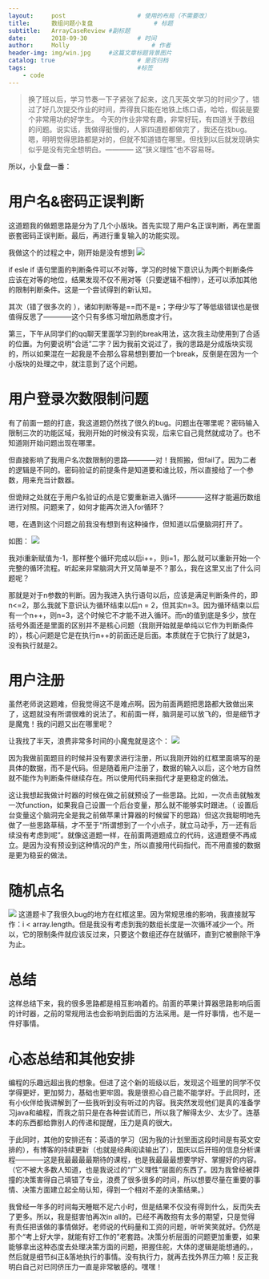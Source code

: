 ```yaml
---
layout:     post   				    # 使用的布局（不需要改）
title:      数组问题小复盘 				# 标题
subtitle:   ArrayCaseReview #副标题
date:       2018-09-30 				# 时间
author:     Molly 						# 作者
header-img: img/win.jpg 	#这篇文章标题背景图片
catalog: true 						# 是否归档
tags:								#标签
    - code
---
```



>换了班以后，学习节奏一下子紧张了起来，这几天英文学习的时间少了，错过了好几次提交作业的时间，弄得我只能在地铁上练口语，哈哈，假装是要个非常用功的好学生。
今天的作业非常有趣，非常好玩，有四道关于数组的问题。说实话，我做得挺慢的，人家四道题都做完了，我还在找bug。嗯，明明觉得思路都是对的，但就不知道错在哪里。但找到以后就发现确实似乎是没有完全想明白。———— 这“狭义理性”也不容易呀。


所以，小复盘一番：



# 用户名&密码正误判断


这道题我的做题思路是分为了几个小版块。首先实现了用户名正误判断，再在里面嵌套密码正误判断。最后，再进行重复输入的功能实现。


我做这个的过程之中，刚开始是没有想到
![](https://i.loli.net/2018/09/30/5bafb18daf3bc.png)


if esle if 语句里面的判断条件可以不对等，学习的时候下意识认为两个判断条件应该在对等的地位，结果发现不仅不用对等（只要逻辑不相悖），还可以添加其他的限制判断条件。这是一个尝试得到的新认知。


其次（错了很多次的 ），诸如判断等是==而不是=；字母少写了等低级错误也是很值得反思了————这个只有多练习增加熟悉度才行。


第三，下午从同学们的qq聊天里面学习到的break用法，这次我主动使用到了合适的位置。为何要说明“合适”二字？因为我前文说过了，我的思路是分成版块实现的，所以如果混在一起我是不会那么容易想到要加一个break，反倒是在因为一个小版块的处理之中，就注意到了这个问题。


# 用户登录次数限制问题


有了前面一题的打底，我这道题仍然找了很久的bug。问题出在哪里呢？密码输入限制三次的功能区域，我刚开始的时候没有实现，后来它自己竟然就成功了。也不知道刚开始问题出现在哪里。


但直接影响了我用户名次数限制的思路————对！我照搬，但fail了。因为二者的逻辑是不同的。密码验证的前提条件是知道要和谁比较，所以直接给了一个参数，用来充当计数器。


但诡辩之处就在于用户名验证的点是它要重新进入循环————这样才能遍历数组进行对照。问题来了，如何才能再次进入for循环？

嗯，在遇到这个问题之前我没有想到有这种操作，但知道以后便脑洞打开了。


如图：
![](https://i.loli.net/2018/09/30/5bafb56c8a294.png)

我对i重新赋值为-1，那样整个循环完成以后i++，则i=1，那么就可以重新开始一个完整的循环流程。听起来非常脑洞大开又简单是不？那么，我在这里又出了什么问题呢？

那就是对于n参数的判断。因为我进入执行语句以后，应该是满足判断条件的，即n<=2，那么我就下意识认为循环结束以后n = 2，但其实n=3。因为循环结束以后有一个n++，则n=3，这个时候它不才能不进入循环。而n的值到底是多少，放在括号外面还是里面的区别并不是核心问题（我刚开始就是单纯以它作为判断条件的），核心问题是它是在执行n++的前面还是后面。本质就在于它执行了就是3，没有执行就是2。


# 用户注册

虽然老师说这题难，但我觉得这不是难点啊。因为前面两题把思路都大致做出来了，这题就没有所谓很难的说法了。和前面一样，脑洞是可以放飞的，但是细节才是魔鬼！我的问题又出在哪里呢？


让我找了半天，浪费非常多时间的小魔鬼就是这个：
![](https://i.loli.net/2018/09/30/5bafb72a10662.png)


因为我做前面题目的时候并没有要求进行注册，所以我刚开始的红框里面填写的是具体的数据，而不是代码。但是随着用户注册了，数据的输入以后，这个地方自然就不能作为判断条件继续存在。所以使用代码来指代才是更稳定的做法。


这让我想起我做计时器的时候在做之前就预设了一些思路。比如，一次点击就触发一次function，如果我自己设置一个后台变量，那么就不能够实时跟进。（ 设置后台变量这个脑洞完全是我之前做苹果计算器的时候留下的思路）但这次我聪明地先做了一些思路草稿，才不至于“所谓想到了一个小点子，就立马动手，万一还有后续没有考虑到呢”。就像这道题一样，在前面两道题成立的代码，这道题便不再成立。是因为没有预设到这种情况的产生，所以直接用代码指代，而不用直接的数据是更为稳妥的做法。



# 随机点名

![](https://i.loli.net/2018/09/30/5bafb88a1742b.png)
这道题卡了我很久bug的地方在红框这里。因为常规思维的影响，我直接就写作：i < array.length。但是我没有考虑到我的数组长度是一次循环减少一个。所以，它的限制条件就应该反过来，只要这个数组还存在就循环，直到它被删除干净为止。


# 总结
这样总结下来，我的很多思路都是相互影响着的。前面的苹果计算器思路影响后面的计时器，之前的常规用法也会影响到后面的方法采用。是一件好事情，也不是一件好事情。



# 心态总结和其他安排


编程的乐趣远超出我的想象。但进了这个新的班级以后，发现这个班里的同学不仅学得更好，更加努力，基础也更牢固。我是很担心自己能不能学好。于此同时，还有小伙伴给我讲解到了一些我听到没有听过的内容。我突然发现他们是真的准备学习java和编程，而我之前只是在各种尝试而已，所以我了解得太少、太少了。连基本的东西都给靠别人的传递和提醒，压力是真的很大。


于此同时，其他的安排还有：英语的学习（因为我的计划里面这段时间是有英文安排的），有博客的持续更新（也就是经典阅读输出了），国庆以后开班的信息分析课程————这是我最最最最期待的课程，也是我最最最想要学好、掌握好的内容。（它不被大多数人知道，也是我说过的“广义理性”层面的东西了。因为我曾经被莽撞的决策害得自己填错了专业，浪费了很多很多的时间，所以想要尽量在重要的事情、决策方面建立起全局认知，得到一个相对不差的决策结果。）


我曾经一年多的时间每天睡眠不足六小时，但是结果不仅没有得到什么，反而失去了更多。所以，我是挺害怕再次in all的。已经不再敢抱有太多的期望，只是觉得有责任把该做的事情做好。老师说的代码量和工资的问题，听听笑笑就好。仍然是那个“考上好大学，就能有好工作的”老套路。决策分析层面的问题更加重要，如果能够拿出这种态度去处理决策方面的问题，把握住舵，大体的逻辑是能想通的。，然后就是细节纠正&落地执行的事情。没有执行力，就再去找外界压力嘛！反正我明白自己对已同侪压力一直是非常敏感的。嘿嘿！
